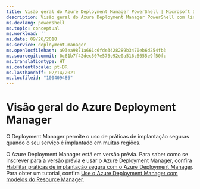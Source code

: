 ```yaml
---
title: Visão geral do Azure Deployment Manager PowerShell | Microsoft Docs
description: Visão geral do Azure Deployment Manager PowerShell com links para instalação e configuração.
ms.devlang: powershell
ms.topic: conceptual
ms.workload: ''
ms.date: 09/26/2018
ms.service: deployment-manager
ms.openlocfilehash: a93ea9871a661c6fde3428289b3470eb6d254fb3
ms.sourcegitcommit: 0c61b7f42dec507e576c92e0a516c6655e9f50fc
ms.translationtype: HT
ms.contentlocale: pt-BR
ms.lasthandoff: 02/14/2021
ms.locfileid: "100409486"
---
```

# <a name="overview-of-azure-deployment-manager"></a>Visão geral do Azure Deployment Manager

O Deployment Manager permite o uso de práticas de implantação seguras quando o seu serviço é implantado em muitas regiões.

O Azure Deployment Manager está em versão prévia. Para saber como se inscrever para a versão prévia e usar o Azure Deployment Manager, confira [Habilitar práticas de implantação segura com o Azure Deployment Manager](/azure/azure-resource-manager/deployment-manager-overview). Para obter um tutorial, confira [Use o Azure Deployment Manager com modelos do Resource Manager](/azure/azure-resource-manager/deployment-manager-tutorial).
